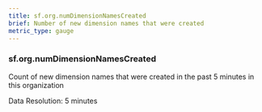 ```yaml
---
title: sf.org.numDimensionNamesCreated
brief: Number of new dimension names that were created
metric_type: gauge
---
```

### sf.org.numDimensionNamesCreated

Count of new dimension names that were created in the past 5 minutes in this organization

Data Resolution: 5 minutes
